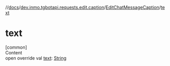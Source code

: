 //[docs](../../../index.md)/[dev.inmo.tgbotapi.requests.edit.caption](../index.md)/[EditChatMessageCaption](index.md)/[text](text.md)



# text  
[common]  
Content  
open override val [text](text.md): [String](https://kotlinlang.org/api/latest/jvm/stdlib/kotlin/-string/index.html)  



